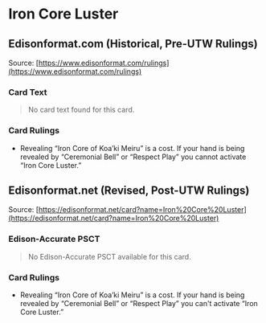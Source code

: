 # Iron Core Luster

## Edisonformat.com (Historical, Pre-UTW Rulings)

Source: [https://www.edisonformat.com/rulings](https://www.edisonformat.com/rulings)

### Card Text

> No card text found for this card.

### Card Rulings

*   Revealing “Iron Core of Koa’ki Meiru” is a cost. If your hand is being revealed by “Ceremonial Bell” or “Respect Play” you cannot activate “Iron Core Luster.”

## Edisonformat.net (Revised, Post-UTW Rulings)

Source: [https://edisonformat.net/card?name=Iron%20Core%20Luster](https://edisonformat.net/card?name=Iron%20Core%20Luster)

### Edison-Accurate PSCT

> No Edison-Accurate PSCT available for this card.

### Card Rulings

*   Revealing “Iron Core of Koa’ki Meiru” is a cost. If your hand is being revealed by “Ceremonial Bell” or “Respect Play” you can't activate “Iron Core Luster.”
            